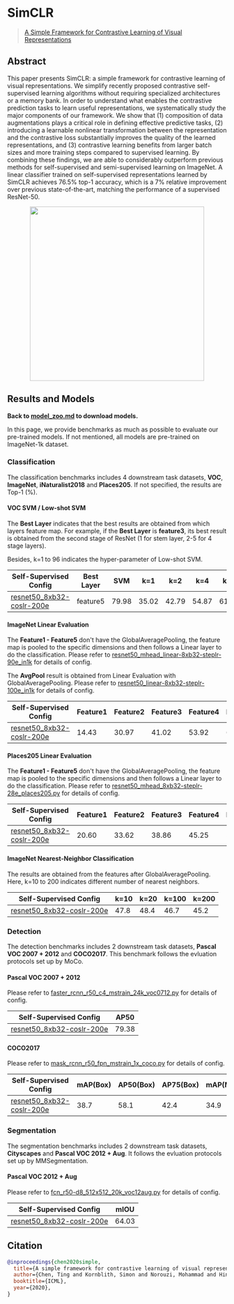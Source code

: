 # SimCLR

> [A Simple Framework for Contrastive Learning of Visual Representations](https://arxiv.org/abs/2002.05709)

<!-- [ALGORITHM] -->

## Abstract

This paper presents SimCLR: a simple framework for contrastive learning of visual representations. We simplify recently proposed contrastive self-supervised learning algorithms without requiring specialized architectures or a memory bank. In order to understand what enables the contrastive prediction tasks to learn useful representations, we systematically study the major components of our framework. We show that (1) composition of data augmentations plays a critical role in defining effective predictive tasks, (2) introducing a learnable nonlinear transformation between the representation and the contrastive loss substantially improves the quality of the learned representations, and (3) contrastive learning benefits from larger batch sizes and more training steps compared to supervised learning. By combining these findings, we are able to considerably outperform previous methods for self-supervised and semi-supervised learning on ImageNet. A linear classifier trained on self-supervised representations learned by SimCLR achieves 76.5% top-1 accuracy, which is a 7% relative improvement over previous state-of-the-art, matching the performance of a supervised ResNet-50.

<div align="center">
<img  src="https://user-images.githubusercontent.com/36138628/149723851-cf5f309e-d891-454d-90c0-e5337e5a11ed.png" width="400" />
</div>

## Results and Models

**Back to [model_zoo.md](https://github.com/open-mmlab/mmselfsup/blob/master/docs/en/model_zoo.md) to download models.**

In this page, we provide benchmarks as much as possible to evaluate our pre-trained models. If not mentioned, all models are pre-trained on ImageNet-1k dataset.

### Classification

The classification benchmarks includes 4 downstream task datasets, **VOC**, **ImageNet**,  **iNaturalist2018** and **Places205**. If not specified, the results are Top-1 (%).

#### VOC SVM / Low-shot SVM

The **Best Layer** indicates that the best results are obtained from which layers feature map. For example, if the **Best Layer** is **feature3**, its best result is obtained from the second stage of ResNet (1 for stem layer, 2-5 for 4 stage layers).

Besides, k=1 to 96 indicates the hyper-parameter of Low-shot SVM.

| Self-Supervised Config                                                                                                                           | Best Layer | SVM   | k=1   | k=2   | k=4   | k=8   | k=16  | k=32  | k=64  | k=96 |
| ------------------------------------------------------------------------------------------------------------------------------------------------ | ---------- | ----- | ----- | ----- | ----- | ----- | ----- | ----- | ----- | ---- |
| [resnet50_8xb32-coslr-200e](https://github.com/open-mmlab/mmselfsup/blob/master/configs/selfsup/simclr/simclr_resnet50_8xb32-coslr-200e_in1k.py) | feature5   | 79.98 | 35.02 | 42.79 | 54.87 | 61.91 | 67.38 | 71.88 | 75.56 | 77.4 |

#### ImageNet Linear Evaluation

The **Feature1 - Feature5** don't have the GlobalAveragePooling, the feature map is pooled to the specific dimensions and then follows a Linear layer to do the classification. Please refer to [resnet50_mhead_linear-8xb32-steplr-90e_in1k](https://github.com/open-mmlab/mmselfsup/blob/master/configs/benchmarks/classification/imagenet/resnet50_mhead_linear-8xb32-steplr-90e_in1k.py) for details of config.

The **AvgPool** result is obtained from Linear Evaluation with GlobalAveragePooling. Please refer to [resnet50_linear-8xb32-steplr-100e_in1k](https://github.com/open-mmlab/mmselfsup/blob/master/configs/benchmarks/classification/imagenet/resnet50_linear-8xb32-steplr-100e_in1k.py) for details of config.

| Self-Supervised Config                                                                                                                           | Feature1 | Feature2 | Feature3 | Feature4 | Feature5 | AvgPool |
| ------------------------------------------------------------------------------------------------------------------------------------------------ | -------- | -------- | -------- | -------- | -------- | ------- |
| [resnet50_8xb32-coslr-200e](https://github.com/open-mmlab/mmselfsup/blob/master/configs/selfsup/simclr/simclr_resnet50_8xb32-coslr-200e_in1k.py) | 14.43    | 30.97    | 41.02    | 53.92    | 61.24    | 57.28   |

#### Places205 Linear Evaluation

The **Feature1 - Feature5** don't have the GlobalAveragePooling, the feature map is pooled to the specific dimensions and then follows a Linear layer to do the classification. Please refer to [resnet50_mhead_8xb32-steplr-28e_places205.py](https://github.com/open-mmlab/mmselfsup/blob/master/configs/benchmarks/classification/places205/resnet50_mhead_8xb32-steplr-28e_places205.py) for details of config.

| Self-Supervised Config                                                                                                                           | Feature1 | Feature2 | Feature3 | Feature4 | Feature5 |
| ------------------------------------------------------------------------------------------------------------------------------------------------ | -------- | -------- | -------- | -------- | -------- |
| [resnet50_8xb32-coslr-200e](https://github.com/open-mmlab/mmselfsup/blob/master/configs/selfsup/simclr/simclr_resnet50_8xb32-coslr-200e_in1k.py) | 20.60    | 33.62    | 38.86    | 45.25    | 50.91    |

#### ImageNet Nearest-Neighbor Classification

The results are obtained from the features after GlobalAveragePooling. Here, k=10 to 200 indicates different number of nearest neighbors.

| Self-Supervised Config                                                                                                                           | k=10 | k=20 | k=100 | k=200 |
| ------------------------------------------------------------------------------------------------------------------------------------------------ | ---- | ---- | ----- | ----- |
| [resnet50_8xb32-coslr-200e](https://github.com/open-mmlab/mmselfsup/blob/master/configs/selfsup/simclr/simclr_resnet50_8xb32-coslr-200e_in1k.py) | 47.8 | 48.4 | 46.7  | 45.2  |

### Detection

The detection benchmarks includes 2 downstream task datasets, **Pascal VOC 2007 + 2012** and **COCO2017**. This benchmark follows the evluation protocols set up by MoCo.

#### Pascal VOC 2007 + 2012

Please refer to [faster_rcnn_r50_c4_mstrain_24k_voc0712.py](https://github.com/open-mmlab/mmselfsup/blob/master/configs/benchmarks/mmdetection/voc0712/faster_rcnn_r50_c4_mstrain_24k_voc0712.py) for details of config.

| Self-Supervised Config                                                                                                                           | AP50  |
| ------------------------------------------------------------------------------------------------------------------------------------------------ | ----- |
| [resnet50_8xb32-coslr-200e](https://github.com/open-mmlab/mmselfsup/blob/master/configs/selfsup/simclr/simclr_resnet50_8xb32-coslr-200e_in1k.py) | 79.38 |

#### COCO2017

Please refer to [mask_rcnn_r50_fpn_mstrain_1x_coco.py](https://github.com/open-mmlab/mmselfsup/blob/master/configs/benchmarks/mmdetection/coco/mask_rcnn_r50_fpn_mstrain_1x_coco.py) for details of config.

| Self-Supervised Config                                                                                                                           | mAP(Box) | AP50(Box) | AP75(Box) | mAP(Mask) | AP50(Mask) | AP75(Mask) |
| ------------------------------------------------------------------------------------------------------------------------------------------------ | -------- | --------- | --------- | --------- | ---------- | ---------- |
| [resnet50_8xb32-coslr-200e](https://github.com/open-mmlab/mmselfsup/blob/master/configs/selfsup/simclr/simclr_resnet50_8xb32-coslr-200e_in1k.py) | 38.7     | 58.1      | 42.4      | 34.9      | 55.3       | 37.5       |

### Segmentation

The segmentation benchmarks includes 2 downstream task datasets, **Cityscapes** and **Pascal VOC 2012 + Aug**. It follows the evluation protocols set up by MMSegmentation.

#### Pascal VOC 2012 + Aug

Please refer to [fcn_r50-d8_512x512_20k_voc12aug.py](https://github.com/open-mmlab/mmselfsup/blob/master/configs/benchmarks/mmsegmentation/voc12aug/fcn_r50-d8_512x512_20k_voc12aug.py) for details of config.

| Self-Supervised Config                                                                                                                           | mIOU  |
| ------------------------------------------------------------------------------------------------------------------------------------------------ | ----- |
| [resnet50_8xb32-coslr-200e](https://github.com/open-mmlab/mmselfsup/blob/master/configs/selfsup/simclr/simclr_resnet50_8xb32-coslr-200e_in1k.py) | 64.03 |

## Citation

```bibtex
@inproceedings{chen2020simple,
  title={A simple framework for contrastive learning of visual representations},
  author={Chen, Ting and Kornblith, Simon and Norouzi, Mohammad and Hinton, Geoffrey},
  booktitle={ICML},
  year={2020},
}
```
